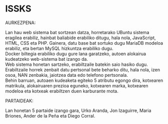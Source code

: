 # ISSKS
AURKEZPENA:

  
Lan hau web sistema bat sortzean datza, horretarako UBuntu sistema eragilea erabiliz, hainbat baliabide erabiliko ditugu, hala nola, JavaScript, HTML, CSS eta PHP. Gainera, datu base bat sortuko dugu MariaDB modeloa erabiliz, eta bertan MySQL hizkuntza erabiliko dugu.  
Docker biltegia erabiliko dugu gure lana garatzeko, autoen alokairua kudeatzeko web-sistema bat izango da.  
Web sistema honetan sartzeko, erabiltzaile batekin saio hasiko dugu. Erabiltzaile horrek zenbait datu pertsonal bete beharko ditu, hala nola, izen osoa, NAN zenbakia, jaiotzea data edo telefono pertsonala.  
Behin barruan, autoaen kudeaketa egiteko 5 atributu egongo dira, kotxearen matrikula, alokairuaren prezioa eguneko, kotxearen marka, kotxearen modeloa eta kotxeak erabiltzen duen karburante mota.  
  

PARTAIDEAK:  

  
Lan honetan 5 partaide izango gara, Urko Aranda, Jon Izaguirre, Maria Briones, Ander de la Peña eta Diego Corral.    
